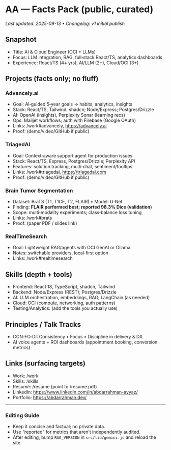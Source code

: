 # AA — Facts Pack (public, curated)
_Last updated: 2025-09-13 • Changelog: v1 initial publish_

## Snapshot
- Title: AI & Cloud Engineer (OCI + LLMs)
- Focus: LLM integration, RAG, full‑stack React/TS, analytics dashboards
- Experience: React/TS (4+ yrs), AI/LLM (2+), Cloud/OCI (3+)

## Projects (facts only; no fluff)
### Advancely.ai
- Goal: AI‑guided 5‑year goals → habits, analytics, insights
- Stack: React/TS, Tailwind, shadcn; Node/Express; Postgres/Drizzle
- AI: OpenAI (insights), Perplexity Sonar (learning recs)
- Ops: Mailjet workflows; auth with Firebase (Google OAuth)
- Links: /work#advancely, https://advancely.ai
- Proof: (demo/video/GitHub if public)

### TriagedAI
- Goal: Context‑aware support agent for production issues
- Stack: React/TS, Express, Postgres/Drizzle; Perplexity API
- Features: solution tracking, multi‑chat, sentiment/tooltips
- Links: /work#triagedai, https://triagedai.com
- Proof: (demo/video/GitHub if public)

### Brain Tumor Segmentation
- Dataset: BraTS (T1, T1CE, T2, FLAIR) • Model: U‑Net
- Finding: **FLAIR performed best; reported 98.3% Dice (validation)**
- Scope: multi‑modality experiments; class‑balance loss tuning
- Links: /work#brats
- Proof: (paper PDF / slides link)

### RealTimeSearch
- Goal: Lightweight RAG/agents with OCI GenAI or Ollama
- Notes: switchable providers, local‑first option
- Links: /work#realtimesearch

## Skills (depth + tools)
- Frontend: React 18, TypeScript, shadcn, Tailwind
- Backend: Node/Express (REST); Postgres/Drizzle
- AI: LLM orchestration, embeddings, RAG; LangChain (as needed)
- Cloud: OCI (compute, networking, auth patterns)
- Testing/Analytics: (add the tools you actually use)

## Principles / Talk Tracks
- CON‑FO‑DI: Consistency • Focus • Discipline in delivery & DX
- AI voice agents + ROI dashboards (appointment booking, conversion metrics)

## Links (surfacing targets)
- Work: /work
- Skills: /skills
- Résumé: /resume  (point to /resume.pdf)
- LinkedIn: https://www.linkedin.com/in/abdarrahman-ayyaz/
- Portfolio: https://abdarrahman.dev/

---
### Editing Guide
- Keep it concise and factual; no private data.
- Use “reported” for metrics that aren’t independently audited.
- After editing, bump `RAG_VERSION` in `src/lib/gemini.js` and reload the site.
